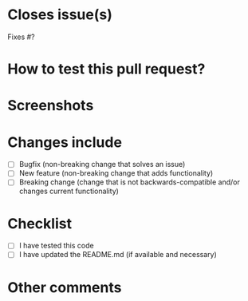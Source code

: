 
# Closes issue(s)

Fixes #?

# How to test this pull request?

# Screenshots

# Changes include
- [ ] Bugfix (non-breaking change that solves an issue)
- [ ] New feature (non-breaking change that adds functionality)
- [ ] Breaking change (change that is not backwards-compatible and/or changes current functionality)

# Checklist
- [ ] I have tested this code
- [ ] I have updated the README.md (if available and necessary)

# Other comments


